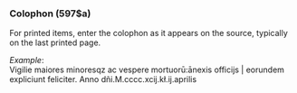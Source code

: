 #### 

### Colophon (597$a)

For printed items, enter the colophon as it appears on the source, typically on the last printed page.  
  
_Example_:  
Vigilie maiores minoresqz ac vespere mortuorū:ānexis officijs | eorundem expliciunt feliciter. Anno dñi.M.cccc.xcij.kł.ij.aprilis